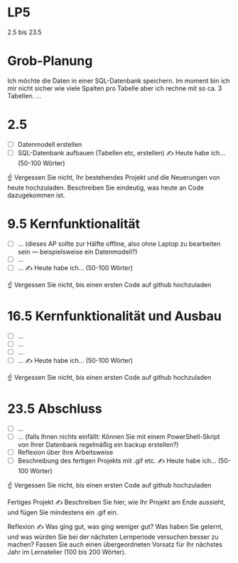 # LP5

2.5 bis 23.5

# Grob-Planung
Ich möchte die Daten in einer SQL-Datenbank speichern. Im moment bin ich mir nicht sicher wie viele Spalten pro Tabelle aber ich rechne mit so ca. 3 Tabellen.
...

# 2.5
- [ ] Datenmodell erstellen
- [ ] SQL-Datenbank aufbauen (Tabellen etc, erstellen)
✍️ Heute habe ich... (50-100 Wörter)

☝️ Vergessen Sie nicht, Ihr bestehendes Projekt und die Neuerungen von heute hochzuladen. Beschreiben Sie eindeutig, was heute an Code dazugekommen ist.

# 9.5 Kernfunktionalität
- [ ] ... (dieses AP sollte zur Hälfte offline, also ohne Laptop zu bearbeiten sein — beispielsweise ein Datenmodell?)
- [ ] ...
- [ ] ...
✍️ Heute habe ich... (50-100 Wörter)

☝️ Vergessen Sie nicht, bis einen ersten Code auf github hochzuladen

# 16.5 Kernfunktionalität und Ausbau
- [ ] ...
- [ ] ...
- [ ] ...
- [ ] ...
✍️ Heute habe ich... (50-100 Wörter)

☝️ Vergessen Sie nicht, bis einen ersten Code auf github hochzuladen

# 23.5 Abschluss
- [ ] ...
- [ ] ... (falls Ihnen nichts einfällt: Können Sie mit einem PowerShell-Skript von Ihrer Datenbank regelmäßig ein backup erstellen?)
- [ ] Reflexion über Ihre Arbeitsweise
- [ ] Beschreibung des fertigen Projekts mit .gif etc.
✍️ Heute habe ich... (50-100 Wörter)

☝️ Vergessen Sie nicht, bis einen ersten Code auf github hochzuladen

Fertiges Projekt
✍️ Beschreiben Sie hier, wie Ihr Projekt am Ende aussieht, und fügen Sie mindestens ein .gif ein.

Reflexion
✍️ Was ging gut, was ging weniger gut? Was haben Sie gelernt, und was würden Sie bei der nächsten Lernperiode versuchen besser zu machen? Fassen Sie auch einen übergeordneten Vorsatz für Ihr nächstes Jahr im Lernatelier (100 bis 200 Wörter).

